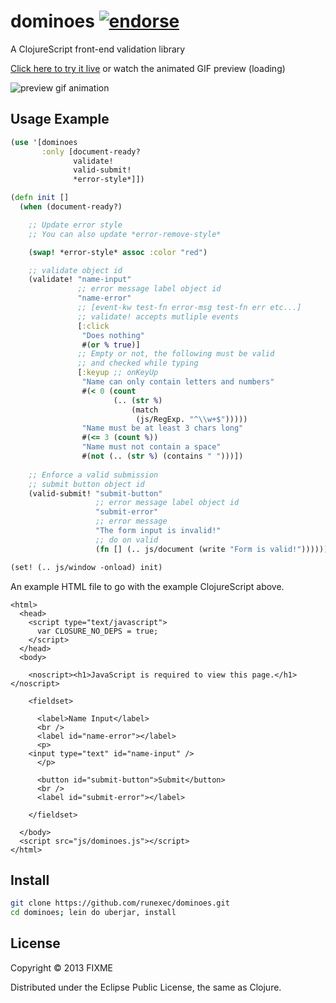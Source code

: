 # dominoes [![endorse](https://api.coderwall.com/runexec/endorsecount.png)](https://coderwall.com/runexec)

A ClojureScript front-end validation library 

[Click here to try it live](https://rawgithub.com/runexec/dominoes/master/example/index.html) or watch the animated GIF preview (loading)

![preview gif animation](dominoes.gif "Dominoes animated GIF")

## Usage Example


```clojure
(use '[dominoes
       :only [document-ready?
              validate!
              valid-submit!
              *error-style*]])

(defn init []
  (when (document-ready?)

    ;; Update error style
    ;; You can also update *error-remove-style*

    (swap! *error-style* assoc :color "red")

    ;; validate object id
    (validate! "name-input"
               ;; error message label object id
               "name-error" 
               ;; [event-kw test-fn error-msg test-fn err etc...]
               ;; validate! accepts mutliple events
               [:click
                "Does nothing"
                #(or % true)] 
               ;; Empty or not, the following must be valid
               ;; and checked while typing
               [:keyup ;; onKeyUp
                "Name can only contain letters and numbers"
                #(< 0 (count
                       (.. (str %)
                           (match 
                            (js/RegExp. "^\\w+$")))))
                "Name must be at least 3 chars long"
                #(<= 3 (count %))
                "Name must not contain a space"
                #(not (.. (str %) (contains " ")))])
    
    ;; Enforce a valid submission
    ;; submit button object id
    (valid-submit! "submit-button"
                   ;; error message label object id
                   "submit-error"
                   ;; error message
                   "The form input is invalid!"
                   ;; do on valid
                   (fn [] (.. js/document (write "Form is valid!"))))))

(set! (.. js/window -onload) init)
```

An example HTML file to go with the example ClojureScript above.


```
<html>
  <head>
    <script type="text/javascript">
      var CLOSURE_NO_DEPS = true;
    </script>
  </head>
  <body>

    <noscript><h1>JavaScript is required to view this page.</h1></noscript>

    <fieldset>

      <label>Name Input</label>
      <br />
      <label id="name-error"></label>
      <p>
	<input type="text" id="name-input" />
      </p>

      <button id="submit-button">Submit</button>
      <br />
      <label id="submit-error"></label>

    </fieldset>

  </body>
  <script src="js/dominoes.js"></script>
</html>
```

## Install

```bash
git clone https://github.com/runexec/dominoes.git
cd dominoes; lein do uberjar, install
```

## License

Copyright © 2013 FIXME

Distributed under the Eclipse Public License, the same as Clojure.

